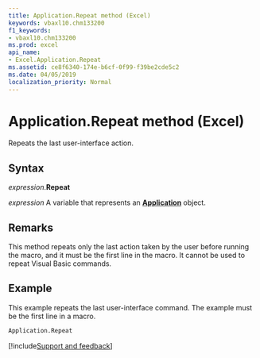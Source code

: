 ```yaml
---
title: Application.Repeat method (Excel)
keywords: vbaxl10.chm133200
f1_keywords:
- vbaxl10.chm133200
ms.prod: excel
api_name:
- Excel.Application.Repeat
ms.assetid: ce8f6340-174e-b6cf-0f99-f39be2cde5c2
ms.date: 04/05/2019
localization_priority: Normal
---
```



# Application.Repeat method (Excel)

Repeats the last user-interface action.


## Syntax

_expression_.**Repeat**

_expression_ A variable that represents an **[Application](Excel.Application(object).md)** object.


## Remarks

This method repeats only the last action taken by the user before running the macro, and it must be the first line in the macro. It cannot be used to repeat Visual Basic commands.


## Example

This example repeats the last user-interface command. The example must be the first line in a macro.

```vb
Application.Repeat
```




[!include[Support and feedback](~/includes/feedback-boilerplate.md)]